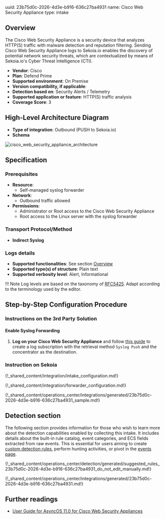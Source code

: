uuid: 23b75d0c-2026-4d3e-b916-636c27ba4931
name: Cisco Web Security Appliance
type: intake

## Overview

The Cisco Web Security Appliance is a security device that analyzes HTTP(S) traffic with malware detection and reputation filtering. Sending Cisco Web Security Appliance logs to Sekoia.io enables the discovery of potential network security threats, which are contextualized by means of Sekoia.io's Cyber Threat Intelligence (CTI).

- **Vendor**: Cisco
- **Plan**: Defend Prime
- **Supported environment**: On Premise
- **Version compatibility, if applicable**:
- **Detection based on**: Security Alerts / Telemetry
- **Supported application or feature**: HTTP(S) traffic analysis
- **Coverage Score**: 3

## High-Level Architecture Diagram

- **Type of integration**: Outbound (PUSH to Sekoia.io)
- **Schema**

![cisco_web_security_appliance_architecture](/assets/integration/cisco_web_security_appliance_architecture.png)

## Specification

### Prerequisites

- **Resource**:
    - Self-managed syslog forwarder
- **Network**:
    - Outbound traffic allowed
- **Permissions**:
    - Administrator or Root access to the Cisco Web Security Appliance
    - Root access to the Linux server with the syslog forwarder

### Transport Protocol/Method

- **Indirect Syslog**

### Logs details

- **Supported functionalities**: See section [Overview](#overview)
- **Supported type(s) of structure**: Plain text
- **Supported verbosity level**: Alert, Informational

!!! Note
    Log levels are based on the taxonomy of [RFC5425](https://datatracker.ietf.org/doc/html/rfc5424). Adapt according to the terminology used by the editor.

## Step-by-Step Configuration Procedure

### Instructions on the 3rd Party Solution

#### Enable Syslog Forwarding

1. **Log on your Cisco Web Security Appliance** and follow [this guide](https://www.cisco.com/c/en/us/td/docs/security/wsa/wsa11-0/user_guide/b_WSA_UserGuide/b_WSA_UserGuide_chapter_010111.html#ariaid-title7) to create a log subscription with the retrieval method `Syslog Push` and the concentrator as the destination.

### Instruction on Sekoia

{!_shared_content/integration/intake_configuration.md!}

{!_shared_content/integration/forwarder_configuration.md!}

{!_shared_content/operations_center/integrations/generated/23b75d0c-2026-4d3e-b916-636c27ba4931_sample.md!}

## Detection section

The following section provides information for those who wish to learn more about the detection capabilities enabled by collecting this intake. It includes details about the built-in rule catalog, event categories, and ECS fields extracted from raw events. This is essential for users aiming to create [custom detection rules](/docs/xdr/features/detect/sigma.md), perform hunting activities, or pivot in the [events page](/docs/xdr/features/investigate/events.md).

{!_shared_content/operations_center/detection/generated/suggested_rules_23b75d0c-2026-4d3e-b916-636c27ba4931_do_not_edit_manually.md!}

{!_shared_content/operations_center/integrations/generated/23b75d0c-2026-4d3e-b916-636c27ba4931.md!}
## Further readings

- [User Guide for AsyncOS 11.0 for Cisco Web Security Appliances](https://www.cisco.com/c/en/us/td/docs/security/wsa/wsa11-0/user_guide/b_WSA_UserGuide/b_WSA_UserGuide_chapter_010111.html)